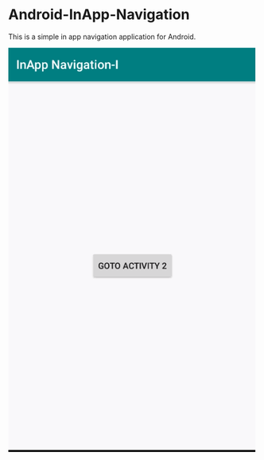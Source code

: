 # Android-InApp-Navigation
This is a simple in app navigation application for Android.

![Walkthrough](GIF/InAppNavigation.gif)
